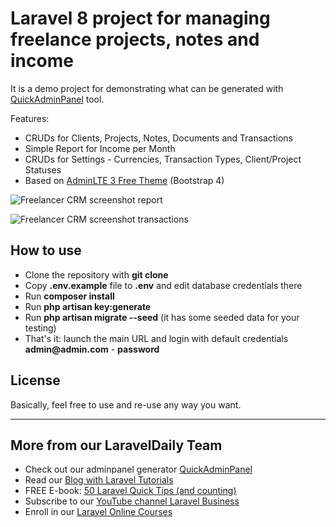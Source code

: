 # Laravel 8 project for managing freelance projects, notes and income

It is a demo project for demonstrating what can be generated with [QuickAdminPanel](https://quickadminpanel.com) tool.

Features:
- CRUDs for Clients, Projects, Notes, Documents and Transactions
- Simple Report for Income per Month
- CRUDs for Settings - Currencies, Transaction Types, Client/Project Statuses
- Based on [AdminLTE 3 Free Theme](https://adminlte.io/themes/dev/AdminLTE/index.html) (Bootstrap 4)

![Freelancer CRM screenshot report](https://laraveldaily.com/wp-content/uploads/2019/09/freelancer-crm-report.png)

![Freelancer CRM screenshot transactions](https://laraveldaily.com/wp-content/uploads/2019/09/freelancer-crm-transactions.png)

## How to use

- Clone the repository with __git clone__
- Copy __.env.example__ file to __.env__ and edit database credentials there
- Run __composer install__
- Run __php artisan key:generate__
- Run __php artisan migrate --seed__ (it has some seeded data for your testing)
- That's it: launch the main URL and login with default credentials __admin@admin.com__ - __password__

## License

Basically, feel free to use and re-use any way you want.

---

## More from our LaravelDaily Team

- Check out our adminpanel generator [QuickAdminPanel](https://quickadminpanel.com)
- Read our [Blog with Laravel Tutorials](https://laraveldaily.com)
- FREE E-book: [50 Laravel Quick Tips (and counting)](https://laraveldaily.com/free-e-book-40-laravel-quick-tips-and-counting/)
- Subscribe to our [YouTube channel Laravel Business](https://www.youtube.com/channel/UCTuplgOBi6tJIlesIboymGA)
- Enroll in our [Laravel Online Courses](https://laraveldaily.teachable.com/)
